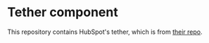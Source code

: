 # Tether component
This repository contains HubSpot's tether, which is from [their repo](https://github.com/HubSpot/tether).